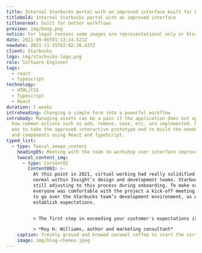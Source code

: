 ```yaml
---
title: Internal Starbucks portal with an improved interface built for better workflows
titlebold: Internal Starbucks portal with an improved interface
titlenormal: built for better workflows
preview: img/boop.png
notice: For legal reasons some images are representational only or blurred
date: 2021-09-06T01:13:14.521Z
newdate: 2021-11-15T02:02:36.437Z
client: Starbucks
logo: img/starbucks-logo.png
role: Software Engineer
tags:
  - react
  - typescript
technology:
  - HTML/CSS
  - Typescript
  - React
duration: 7 weeks
introheading: Changing a simple form into a powerful workflow
introbody: Managing assets can be a pain if the application does not optimize
  how common actions such as add, remove, save, etc. are implemented. My role
  was to take the approved interactive prototype and to build the needed pages
  and components using React and TypeScript.
typed_list:
  - type: Twocol_image_content
    heading05: Meeting with the team to workshop user interface improvements
    twocol_content_img:
      - type: Content02
        Content002: >-
          At this point in 2021, virtual working had really solidified itself as
          normal within Insight’s design and development teams. Starbucks was
          still adjusting to this process during onboarding. To make sure
          everyone was comfortable with the project a kick-off meeting was held
          to go over the Starbucks team’s development environment, as well as
          establish expectations.


          > The first step in exceeding your customer's expectations is to know those expectations\

          > *Roy H. Williams, author and marketing consultant*
    caption: freshly ground and brewed caramel coffee to start the virtual meeting
    image: img/blog-chemex.jpeg
---
```

